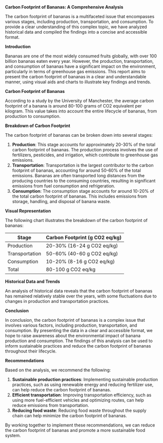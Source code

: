 **Carbon Footprint of Bananas: A Comprehensive Analysis**

The carbon footprint of bananas is a multifaceted issue that encompasses various stages, including production, transportation, and consumption. To provide a clear understanding of this complex topic, we have analyzed historical data and compiled the findings into a concise and accessible format.

**Introduction**

Bananas are one of the most widely consumed fruits globally, with over 100 billion bananas eaten every year. However, the production, transportation, and consumption of bananas have a significant impact on the environment, particularly in terms of greenhouse gas emissions. This report aims to present the carbon footprint of bananas in a clear and understandable manner, using visual aids and charts to illustrate key findings and trends.

**Carbon Footprint of Bananas**

According to a study by the University of Manchester, the average carbon footprint of a banana is around 80-100 grams of CO2 equivalent per kilogram. This value takes into account the entire lifecycle of bananas, from production to consumption.

**Breakdown of Carbon Footprint**

The carbon footprint of bananas can be broken down into several stages:

1. **Production**: This stage accounts for approximately 20-30% of the total carbon footprint of bananas. The production process involves the use of fertilizers, pesticides, and irrigation, which contribute to greenhouse gas emissions.
2. **Transportation**: Transportation is the largest contributor to the carbon footprint of bananas, accounting for around 50-60% of the total emissions. Bananas are often transported long distances from the producing countries to the consuming countries, resulting in significant emissions from fuel consumption and refrigeration.
3. **Consumption**: The consumption stage accounts for around 10-20% of the total carbon footprint of bananas. This includes emissions from storage, handling, and disposal of banana waste.

**Visual Representation**

The following chart illustrates the breakdown of the carbon footprint of bananas:

| Stage | Carbon Footprint (g CO2 eq/kg) |
| --- | --- |
| Production | 20-30% (16-24 g CO2 eq/kg) |
| Transportation | 50-60% (40-60 g CO2 eq/kg) |
| Consumption | 10-20% (8-16 g CO2 eq/kg) |
| Total | 80-100 g CO2 eq/kg |

**Historical Data and Trends**

An analysis of historical data reveals that the carbon footprint of bananas has remained relatively stable over the years, with some fluctuations due to changes in production and transportation practices.

**Conclusion**

In conclusion, the carbon footprint of bananas is a complex issue that involves various factors, including production, transportation, and consumption. By presenting the data in a clear and accessible format, we hope to raise awareness about the environmental impact of banana production and consumption. The findings of this analysis can be used to inform sustainable practices and reduce the carbon footprint of bananas throughout their lifecycle.

**Recommendations**

Based on the analysis, we recommend the following:

1. **Sustainable production practices**: Implementing sustainable production practices, such as using renewable energy and reducing fertilizer use, can help reduce the carbon footprint of bananas.
2. **Efficient transportation**: Improving transportation efficiency, such as using more fuel-efficient vehicles and optimizing routes, can help reduce emissions from transportation.
3. **Reducing food waste**: Reducing food waste throughout the supply chain can help minimize the carbon footprint of bananas.

By working together to implement these recommendations, we can reduce the carbon footprint of bananas and promote a more sustainable food system.